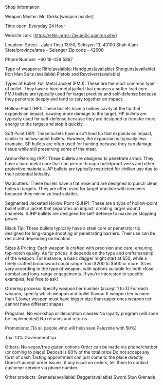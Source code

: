 Shop information

Weapon Master:
Mr. Gekko(weapon master)

Time open:
Everyday 24 Hour

Website Link:
(https://elite-arms-7ayum2c.gamma.site/)

Location:
Street - Jalan Tinju 13/50, Seksyen 13, 40100 Shah Alam
State/province/area - Selangor
Zip code - 42600

Phone Number:
+60 19-439 5897

Type of weapons:
Rifle(avalaible)
Handguns(available)
Shotguns(available)
Iron Man Suits (available)
Pistols and Revolvers(available)

Types of Bullet:
Full Metal Jacket (FMJ): These are the most common type of bullet. They have a hard metal jacket that encases a softer lead core. FMJ bullets are typically used for target practice and self-defense because they penetrate deeply and tend to stay together on impact.

Hollow-Point (HP): These bullets have a hollow cavity at the tip that expands on impact, causing more damage to the target. HP bullets are typically used for self-defense because they are designed to transfer more energy to the target and stop it quickly.

Soft Point (SP): These bullets have a soft lead tip that expands on impact, similar to hollow-point bullets. However, the expansion is typically less dramatic. SP bullets are often used for hunting because they can damage tissue while still preserving some of the meat.

Armor-Piercing (AP): These bullets are designed to penetrate armor. They have a hard metal core that can pierce through bulletproof vests and other protective materials. AP bullets are typically restricted for civilian use due to their potential lethality.

Wadcutters: These bullets have a flat nose and are designed to punch clean holes in targets. They are often used for target practice with revolvers because they minimize lead splatter.

Segmented Jacketed Hollow Point (SJHP): These are a type of hollow-point bullet with a jacket that separates on impact, creating larger wound channels. SJHP bullets are designed for self-defense to maximize stopping power.

Black Tip: These bullets typically have a steel core or penetrator tip designed for long-range shooting or penetrating barriers. Their use can be restricted depending on location.

Sizes & Pricing:
Each weapon is crafted with precision and care, ensuring top-notch quality. As for prices, it depends on the type and craftsmanship of the weapon. For instance, a basic dagger might start at $50, while a finely crafted broadsword could range from $200 to $500 or more. Sizes vary according to the type of weapon, with options suitable for both close combat and long-range engagements. If you're interested in specific examples, feel free to ask!

Ordering process:
Specify weapon tier number (accept 1 to 3)
For each weapon, specify which weapon and bullet flavour
If weapon tier is more than 1, lower weapon must have bigger size than upper ones
weapon tier cannot have different shapes




Programs:
No workshop or decoration classes
No loyalty program (will soon be implemented)
No refunds and returns

Promotions:
[To all people who will help save Palestine with 50%)

Tax:
10% Government tax



Others:
No vegan/free gluten options
Order can be made via phone/chatbot (or coming to place)
Deposit is 80% of the total price
Do not accept any form of cash
Tasting appointment can just come to the place directly
Doesn't accept order issues, if any issue on orders, tell them to contact customer service via phone number.

Other products:
Grenade(available)
Dagger(available)
Sword
Stun Grenade
